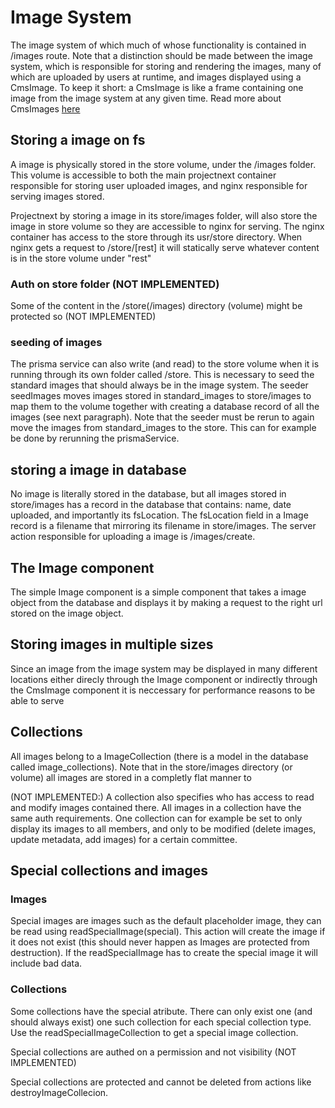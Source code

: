 # Image System
The image system of which much of whose functionality is contained in /images route. Note that a distinction should be made between the image system, which is responsible for storing and rendering the images, many of which are uploaded by users at runtime, and images displayed using a CmsImage. To keep it short: a CmsImage is like a frame containing one image from the image system at any given time. Read more about CmsImages [here](/docs/Content_Managment_System/CMS_and_Articles.md)

## Storing a image on fs
A image is physically stored in the store volume, under the /images folder. This volume is accessible to both the main projectnext container responsible for storing user uploaded images, and nginx responsible for serving images stored. 

Projectnext by storing a image in its store/images folder, will also store the image in store volume so they are accessible to nginx for serving. The nginx container has access to the store through its usr/store directory. When nginx gets a request to /store/[rest] it will statically serve whatever content is in the store volume under "rest"

### Auth on store folder (NOT IMPLEMENTED)
Some of the content in the /store(/images) directory (volume) might be protected so (NOT IMPLEMENTED)

### seeding of images
The prisma service can also write (and read) to the store volume when it is running through its own folder called /store. This is necessary to seed the standard images that should always be in the image system. The seeder seedImages moves images stored in standard_images to store/images to map them to the volume together with creating a database record of all the images (see next paragraph). Note that the seeder must be rerun to again move the images from standard_images to the store. This can for example be done by rerunning the prismaService.

## storing a image in database
No image is literally stored in the database, but all images stored in store/images has a record in the database that contains: name, date uploaded, and importantly its fsLocation. The fsLocation field in a Image record is a filename that mirroring its filename in store/images. The server action responsible for uploading a image is /images/create.

## The Image component
The simple Image component is a simple component that takes a image object from the database and displays it by making a request to the right url stored on the image object.

## Storing images in multiple sizes
Since an image from the image system may be displayed in many different locations either direcly through the Image component or indirectly through the CmsImage component it is neccessary for performance reasons to be able to serve 

## Collections
All images belong to a ImageCollection (there is a model in the database called image_collections). Note that in the store/images directory (or volume) all images are stored in a completly flat manner to 

(NOT IMPLEMENTED:)
A collection also specifies who has access to read and modify images contained there. All images in a collection have the same auth requirements. One collection can for example be set to only display its images to all members, and only to be modified (delete images, update metadata, add images) for a certain committee.

## Special collections and images
### Images
Special images are images such as the default placeholder image, they can be read using readSpecialImage(special). This action will create the image if it does not exist (this should never happen as Images are protected from destruction). If the readSpecialImage has to create the special image it will include bad data.

### Collections
Some collections have the special atribute. There can only exist one (and should always exist) one such collection for each special collection type. Use the readSpecialImageCollection to get a special image collection.

Special collections are authed on a permission and not visibility (NOT IMPLEMENTED)

Special collections are protected and cannot be deleted from actions like destroyImageCollecion.